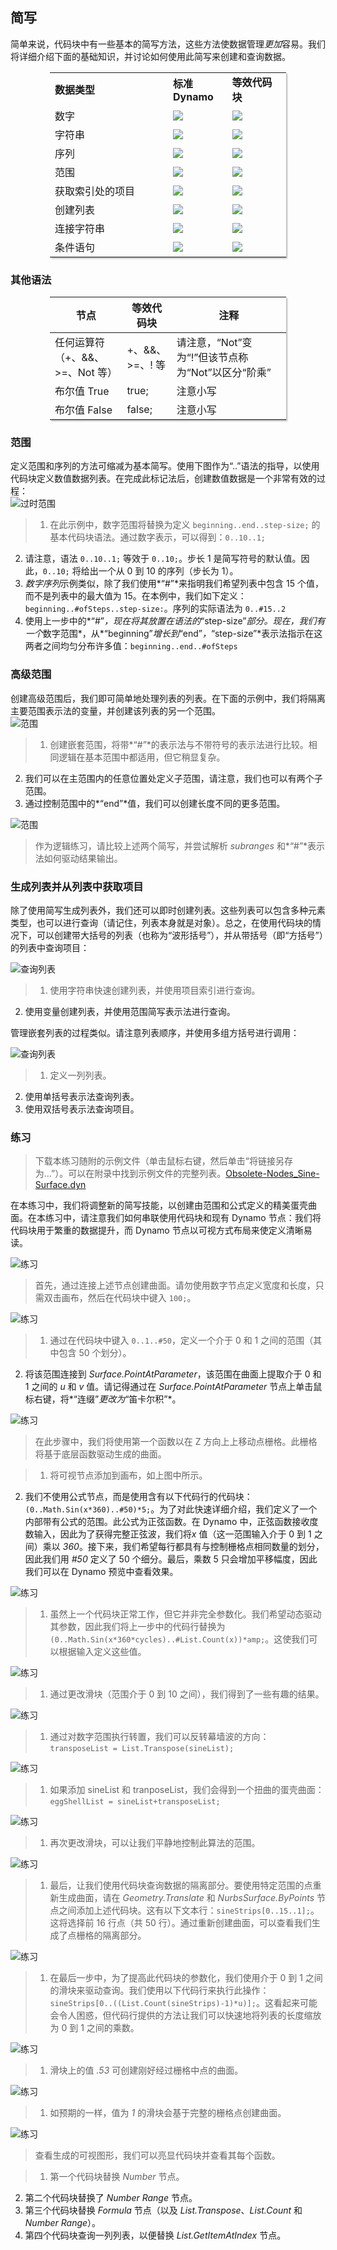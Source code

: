 <style>
table{box-shadow: 2px 2px 2px #BBBBBB;max-width:75%;display:block;margin-left: auto;   margin-right: auto }
img{display:block;margin-left: auto;   margin-right: auto }
</style>

## 简写

简单来说，代码块中有一些基本的简写方法，这些方法使数据管理*更加*容易。我们将详细介绍下面的基础知识，并讨论如何使用此简写来创建和查询数据。

<table>
    <tr>
    <td width="50%"><b>数据类型</b></td>
    <td width="25%"><b>标准 Dynamo</b> </td>
    <td width="25%"><b>等效代码块</b></td>
  </tr>
  <tr>
    <td> 数字</td>
    <td><img src="images/7-3/table/number.jpg"></img> </td>
    <td><img src="images/7-3/table/numberCB.jpg"></img></td>
  </tr>
  <tr>
    <td>字符串</td>
    <td><img src="images/7-3/table/string.jpg"></img> </td>
    <td><img src="images/7-3/table/stringCB.jpg"></img></td>
  </tr>
  <tr>
    <td>序列</td>
    <td><img src="images/7-3/table/sequence.jpg"></img> </td>
    <td><img src="images/7-3/table/sequenceCB.jpg"></img></td>
  </tr>
  <tr>
    <td>范围</td>
    <td><img src="images/7-3/table/range.jpg"></img> </td>
    <td><img src="images/7-3/table/rangeCB.jpg"></img></td>
  </tr>
  <tr>
    <td>获取索引处的项目</td>
    <td><img src="images/7-3/table/getItem.jpg"></img> </td>
    <td><img src="images/7-3/table/getItemCB.jpg"></img></td>
  </tr>
  <tr>
    <td>创建列表</td>
    <td><img src="images/7-3/table/list.jpg"></img> </td>
    <td><img src="images/7-3/table/listCB.jpg"></img></td>
  </tr>
  <tr>
    <td>连接字符串</td>
    <td><img src="images/7-3/table/concat.jpg"></img> </td>
    <td><img src="images/7-3/table/concatCB.jpg"></img></td>
  </tr>
  <tr>
    <td>条件语句</td>
    <td><img src="images/7-3/table/if.jpg"></img> </td>
    <td><img src="images/7-3/table/ifCB.jpg"></img></td>
  </tr>
</table>

### 其他语法

|节点|等效代码块|注释|
| -- | -- | -- |
|任何运算符（+、&&、>=、Not 等）|+、&&、>=、! 等|请注意，“Not”变为“!”但该节点称为“Not”以区分“阶乘”|
|布尔值 True|true;|注意小写|
|布尔值 False|false;|注意小写|

### 范围

定义范围和序列的方法可缩减为基本简写。使用下图作为“..”语法的指导，以使用代码块定义数值数据列表。在完成此标记法后，创建数值数据是一个非常有效的过程：![过时范围](images/7-3/obsolete02.jpg)

> 1. 在此示例中，数字范围将替换为定义 ```beginning..end..step-size;``` 的基本代码块语法。通过数字表示，可以得到：```0..10..1;```
2. 请注意，语法 ```0..10..1;``` 等效于 ```0..10;```。步长 1 是简写符号的默认值。因此，```0..10;``` 将给出一个从 0 到 10 的序列（步长为 1）。
3. *数字序列*示例类似，除了我们使用*“#”*来指明我们希望列表中包含 15 个值，而不是列表中的最大值为 15。在本例中，我们如下定义：```beginning..#ofSteps..step-size:```。序列的实际语法为 ```0..#15..2```
4. 使用上一步中的*“#”*，现在将其放置在语法的*“step-size”*部分。现在，我们有一个*数字范围*，从*“beginning”*增长到*“end”*，*“step-size”*表示法指示在这两者之间均匀分布许多值：```beginning..end..#ofSteps```

### 高级范围

创建高级范围后，我们即可简单地处理列表的列表。在下面的示例中，我们将隔离主要范围表示法的变量，并创建该列表的另一个范围。![范围](images/7-3/03.jpg)

> 1. 创建嵌套范围，将带*“#”*的表示法与不带符号的表示法进行比较。相同逻辑在基本范围中都适用，但它稍显复杂。
2. 我们可以在主范围内的任意位置处定义子范围，请注意，我们也可以有两个子范围。
3. 通过控制范围中的*“end”*值，我们可以创建长度不同的更多范围。

![范围](images/7-3/02.jpg)

> 作为逻辑练习，请比较上述两个简写，并尝试解析 *subranges* 和*“#”*表示法如何驱动结果输出。

### 生成列表并从列表中获取项目

除了使用简写生成列表外，我们还可以即时创建列表。这些列表可以包含多种元素类型，也可以进行查询（请记住，列表本身就是对象）。总之，在使用代码块的情况下，可以创建带大括号的列表（也称为“波形括号”），并从带括号（即“方括号”）的列表中查询项目：

![查询列表](images/7-3/cbn07.jpg)

> 1. 使用字符串快速创建列表，并使用项目索引进行查询。
2. 使用变量创建列表，并使用范围简写表示法进行查询。

管理嵌套列表的过程类似。请注意列表顺序，并使用多组方括号进行调用：

![查询列表](images/7-3/cbn08.jpg)

> 1. 定义一列列表。
2. 使用单括号表示法查询列表。
3. 使用双括号表示法查询项目。

### 练习

> 下载本练习随附的示例文件（单击鼠标右键，然后单击“将链接另存为...”）。可以在附录中找到示例文件的完整列表。[Obsolete-Nodes_Sine-Surface.dyn](datasets/7-3/Obsolete-Nodes_Sine-Surface.dyn)

在本练习中，我们将调整新的简写技能，以创建由范围和公式定义的精美蛋壳曲面。在本练习中，请注意我们如何串联使用代码块和现有 Dynamo 节点：我们将代码块用于繁重的数据提升，而 Dynamo 节点以可视方式布局来使定义清晰易读。

![练习](images/7-3/Exercise/13.jpg)

> 首先，通过连接上述节点创建曲面。请勿使用数字节点定义宽度和长度，只需双击画布，然后在代码块中键入 ```100;```。

![练习](images/7-3/Exercise/12.jpg)

> 1. 通过在代码块中键入 ```0..1..#50```，定义一个介于 0 和 1 之间的范围（其中包含 50 个划分）。
2. 将该范围连接到 *Surface.PointAtParameter*，该范围在曲面上提取介于 0 和 1 之间的 *u* 和 *v* 值。请记得通过在 *Surface.PointAtParameter* 节点上单击鼠标右键，将*“连缀”*更改为*“笛卡尔积”*。

![练习](images/7-3/Exercise/11.jpg)

> 在此步骤中，我们将使用第一个函数以在 Z 方向上上移动点栅格。此栅格将基于底层函数驱动生成的曲面。

> 1. 将可视节点添加到画布，如上图中所示。
2. 我们不使用公式节点，而是使用含有以下代码行的代码块：```(0..Math.Sin(x*360)..#50)*5;```。为了对此快速详细介绍，我们定义了一个内部带有公式的范围。此公式为正弦函数。在 Dynamo 中，正弦函数接收度数输入，因此为了获得完整正弦波，我们将*x* 值（这一范围输入介于 0 到 1 之间）乘以 *360*。接下来，我们希望每行都具有与控制栅格点相同数量的划分，因此我们用 *#50* 定义了 50 个细分。最后，乘数 5 只会增加平移幅度，因此我们可以在 Dynamo 预览中查看效果。

![练习](images/7-3/Exercise/06.jpg)

> 1. 虽然上一个代码块正常工作，但它并非完全参数化。我们希望动态驱动其参数，因此我们将上一步中的代码行替换为 ```(0..Math.Sin(x*360*cycles)..#List.Count(x))*amp;```。这使我们可以根据输入定义这些值。

![练习](images/7-3/Exercise/10.jpg)

> 1. 通过更改滑块（范围介于 0 到 10 之间），我们得到了一些有趣的结果。

![练习](images/7-3/Exercise/09.jpg)

> 1. 通过对数字范围执行转置，我们可以反转幕墙波的方向：```transposeList = List.Transpose(sineList);```

![练习](images/7-3/Exercise/07.jpg)

> 1. 如果添加 sineList 和 tranposeList，我们会得到一个扭曲的蛋壳曲面：```eggShellList = sineList+transposeList;```

![练习](images/7-3/Exercise/05.jpg)

> 1. 再次更改滑块，可以让我们平静地控制此算法的范围。

![练习](images/7-3/Exercise/04.jpg)

> 1. 最后，让我们使用代码块查询数据的隔离部分。要使用特定范围的点重新生成曲面，请在 *Geometry.Translate* 和 *NurbsSurface.ByPoints* 节点之间添加上述代码块。这有以下文本行：```sineStrips[0..15..1];```。这将选择前 16 行点（共 50 行）。通过重新创建曲面，可以查看我们生成了点栅格的隔离部分。

![练习](images/7-3/Exercise/03.jpg)

> 1. 在最后一步中，为了提高此代码块的参数化，我们使用介于 0 到 1 之间的滑块来驱动查询。我们使用以下代码行来执行此操作：```sineStrips[0..((List.Count(sineStrips)-1)*u)];```。这看起来可能会令人困惑，但代码行提供的方法让我们可以快速地将列表的长度缩放为 0 到 1 之间的乘数。

![练习](images/7-3/Exercise/02.jpg)

> 1. 滑块上的值 *.53* 可创建刚好经过栅格中点的曲面。

![练习](images/7-3/Exercise/01.jpg)

> 1. 如预期的一样，值为 *1* 的滑块会基于完整的栅格点创建曲面。

![练习](images/7-3/Exercise/00.jpg)

> 查看生成的可视图形，我们可以亮显代码块并查看其每个函数。

> 1. 第一个代码块替换 *Number* 节点。
2. 第二个代码块替换了 *Number Range* 节点。
3. 第三个代码块替换 *Formula* 节点（以及 *List.Transpose*、*List.Count* 和 *Number Range*）。
4. 第四个代码块查询一列列表，以便替换 *List.GetItemAtIndex* 节点。


